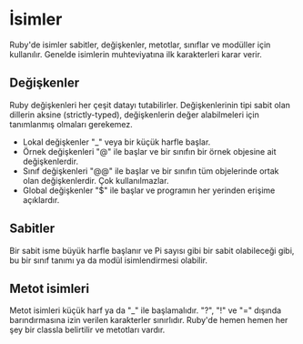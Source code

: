 # İsimler

Ruby'de isimler sabitler, değişkenler, metotlar, sınıflar ve modüller için kullanılır. Genelde isimlerin muhteviyatına ilk karakterleri karar verir.

## Değişkenler

Ruby değişkenleri her çeşit datayı tutabilirler. Değişkenlerinin tipi sabit olan dillerin aksine (strictly-typed), değişkenlerin değer alabilmeleri için tanımlanmış olmaları gerekemez.

- Lokal değişkenler "_" veya bir küçük harfle başlar.
- Örnek değişkenleri "@" ile başlar ve bir sınıfın bir örnek objesine ait değişkenlerdir.
- Sınıf değişkenleri "@@" ile başlar ve bir sınıfın tüm objelerinde ortak olan değişkenlerdir. Çok kullanılmazlar.
- Global değişkenler "$" ile başlar ve programın her yerinden erişime açıklardır.

## Sabitler

Bir sabit isme büyük harfle başlanır ve Pi sayısı gibi bir sabit olabileceği gibi, bu bir sınıf tanımı ya da modül isimlendirmesi olabilir.

## Metot isimleri

Metot isimleri küçük harf ya da "_" ile başlamalıdır. "?", "!" ve "=" dışında barındırmasına izin verilen karakterler sınırlıdır. Ruby'de hemen hemen her şey bir classla belirtilir ve metotları vardır.